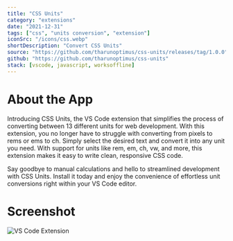 ```yaml
---
title: "CSS Units"
category: "extensions"
date: "2021-12-31"
tags: ["css", "units conversion", "extension"]
iconSrc: "/icons/css.webp"
shortDescription: "Convert CSS Units"
source: "https://github.com/tharunoptimus/css-units/releases/tag/1.0.0"
github: "https://github.com/tharunoptimus/css-units"
stack: [vscode, javascript, worksoffline]
---
```


# About the App

Introducing CSS Units, the VS Code extension that simplifies the process of converting between 13 different units for web development. With this extension, you no longer have to struggle with converting from pixels to rems or ems to ch. Simply select the desired text and convert it into any unit you need. With support for units like rem, em, ch, vw, and more, this extension makes it easy to write clean, responsive CSS code.

Say goodbye to manual calculations and hello to streamlined development with CSS Units. Install it today and enjoy the convenience of effortless unit conversions right within your VS Code editor.

# Screenshot

![VS Code Extension](/screenshots/css.webp)
